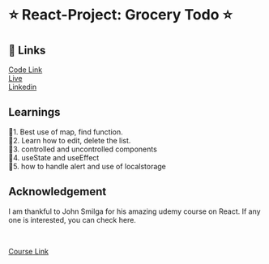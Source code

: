 

# ⭐ React-Project: Grocery Todo ⭐

## 🔗 Links

[Code Link](https://codesandbox.io/s/react-project-10-todo-grocery-jj4znh) <br>
[Live](https://csb-jj4znh.netlify.app/) <br>
[Linkedin](https://www.linkedin.com/in/pratyush-kesarwani-2b6601171/)


## Learnings

📌1. Best use of map, find function. <br>
📌2. Learn how to edit, delete the list. <br>
📌3. controlled and uncontrolled components <br>
📌4. useState and useEffect <br>
📌5. how to handle alert and use of localstorage <br>

## Acknowledgement

I am thankful to John Smilga for his amazing udemy course on React.
If any one is interested, you can check here.

<br>

[Course Link](https://www.udemy.com/course/react-tutorial-and-projects-course/)
